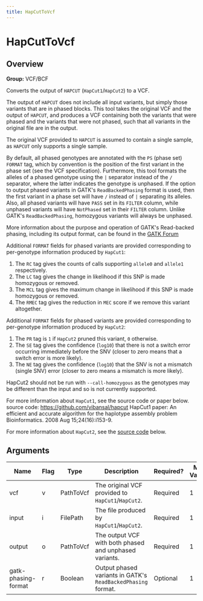 ```yaml
---
title: HapCutToVcf
---
```


# HapCutToVcf

## Overview
**Group:** VCF/BCF

Converts the output of `HAPCUT` (`HapCut1`/`HapCut2`) to a VCF.

The output of `HAPCUT` does not include all input variants, but simply those variants that are in phased blocks.
This tool takes the original VCF and the output of `HAPCUT`, and produces a VCF containing both the variants that
were phased and the variants that were not phased, such that all variants in the original file are in the output.

The original VCF provided to `HAPCUT` is assumed to contain a single sample, as `HAPCUT` only supports a single
sample.

By default, all phased genotypes are annotated with the `PS` (phase set) `FORMAT` tag, which by convention is the
position of the first variant in the phase set (see the VCF specification).  Furthermore, this tool formats the
alleles of a phased genotype using the `|` separator instead of the `/` separator, where the latter indicates the
genotype is unphased.  If the option to output phased variants in GATK's `ReadBackedPhasing` format is used, then
the first variant in a phase set will have `/` instead of `|` separating its alleles.  Also, all phased variants
will have `PASS` set in its `FILTER` column, while unphased variants will have `NotPhased` set in their `FILTER`
column.  Unlike GATK's `ReadBackedPhasing`, homozygous variants will always be unphased.

More information about the purpose and operation of GATK's Read-backed phasing, including its output format, can
be found in the [GATK Forum](http://gatkforums.broadinstitute.org/gatk/discussion/45/purpose-and-operation-of-read-backed-phasing)

Additional `FORMAT` fields for phased variants are provided corresponding to per-genotype information produced by
`HapCut1`:

  1. The `RC` tag gives the counts of calls supporting `allele0` and `allele1` respectively.
  2. The `LC` tag gives the change in likelihood if this SNP is made homozygous or removed.
  3. The `MCL` tag gives the maximum change in likelihood if this SNP is made homozygous or removed.
  4. The `RMEC` tag gives the reduction in `MEC` score if we remove this variant altogether.

Additional `FORMAT` fields for phased variants are provided corresponding to per-genotype information produced by
`HapCut2`:

  1. The `PR` tag is `1` if `HapCut2` pruned this variant, `0` otherwise.
  2. The `SE` tag gives the confidence (`log10`) that there is not a switch error occurring immediately before
     the SNV (closer to zero means that a switch error is more likely).
  3. The `NE` tag gives the confidence (`log10`) that the SNV is not a mismatch (single SNV) error (closer to
     zero means a mismatch is more likely).

HapCut2 should not be run with `--call-homozygous` as the genotypes may be different than the input and so is not
currently supported.

For more information about `HapCut1`, see the source code or paper below.
  source code: https://github.com/vibansal/hapcut
  HapCut1 paper: An efficient and accurate algorithm for the haplotype assembly problem Bioinformatics. 2008 Aug
    15;24(16):i153-9.

For more information about `HapCut2`, see the [source code](https://github.com/vibansal/HapCUT2) below.

## Arguments

|Name|Flag|Type|Description|Required?|Max Values|Default Value(s)|
|----|----|----|-----------|---------|----------|----------------|
|vcf|v|PathToVcf|The original VCF provided to `HapCut1`/`HapCut2`.|Required|1||
|input|i|FilePath|The file produced by `HapCut1`/`HapCut2`.|Required|1||
|output|o|PathToVcf|The output VCF with both phased and unphased variants.|Required|1||
|gatk-phasing-format|r|Boolean|Output phased variants in GATK's `ReadBackedPhasing` format.|Optional|1|false|

